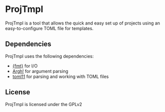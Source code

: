 # ProjTmpl

ProjTmpl is a tool that allows the quick and easy set up of projects using an easy-to-configure TOML file for templates.

## Dependencies

ProjTmpl uses the following dependencies:
  - [{fmt}](https://github.com/fmtlib/fmt) for I/O
  - [Argh!](https://github.com/adishavit/argh) for argument parsing
  - [toml11](https://github.com/ToruNiina/toml11) for parsing and working with TOML files

## License

ProjTmpl is licensed under the GPLv2
